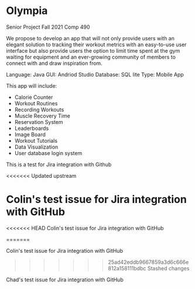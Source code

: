 # Olympia
Senior Project Fall 2021 Comp 490


We propose to develop an app that will not only provide users with an elegant solution to tracking their workout metrics with an easy-to-use user interface but also provide users the option to limit time spent at the gym waiting for equipment and an ever-growing community of members to connect with and draw inspiration from.

Language: Java
GUI: Andriod Studio
Database: SQL lite
Type: Mobile App

This app will include:
  * Calorie Counter
  * Workout Routines
  * Recording Workouts
  * Muscle Recovery Time
  * Reservation System
  * Leaderboards
  * Image Board
  * Workout Tutorials
  * Data Visualization
  * User database login system

This is a test for Jira integration with Github

<<<<<<< Updated upstream

Colin's test issue for Jira integration with GitHub 
=======
<<<<<<< HEAD
Colin's test issue for Jira integration with GitHub


=======

Colin's test issue for Jira integration with GitHub 
>>>>>>> 25ad42eddb9667859a3d6c666e812a158111bdbc
>>>>>>> Stashed changes



Chad's test issue for Jira integration with GitHub